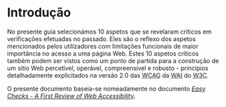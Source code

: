 # Introdução

No presente guia selecionámos 10 aspetos que se revelaram críticos em verificações efetuadas no passado. Eles são o reflexo dos aspetos mencionados pelos utilizadores com limitações funcionais de maior importância no acesso a uma página Web. Estes 10 aspetos críticos também podem ser vistos como um ponto de partida para a construção de um sítio Web percetível, operável, compreensível e robusto - princípios detalhadamente explicitados na versão 2.0 das <abbr title="Web Content Accessibility Guidelines" lang="en" xml:lang="en">WCAG</abbr> da <abbr title="Web Accessibility Initiative" lang="en" xml:lang="en">WAI</abbr> do <abbr title="World Wide Web Consortium" lang="en">W3C</abbr>.

O presente documento baseia-se nomeadamente no documento <a href="https://www.w3.org/WAI/eval/preliminary.html"><em lang="en" xml:lang="en">Easy Checks - A First Review of Web Accessibility</em></a>.</p>
